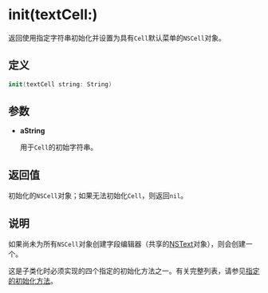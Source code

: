 # init(textCell:)

返回使用指定字符串初始化并设置为具有`Cell`默认菜单的`NSCell`对象。

## 定义

```swift
init(textCell string: String)
```

## 参数

* **aString**

    用于`Cell`的初始字符串。

## 返回值

初始化的`NSCell`对象；如果无法初始化`Cell`，则返回`nil`。

## 说明

如果尚未为所有`NSCell`对象创建字段编辑器（共享的[NSText]()对象），则会创建一个。

这是子类化时必须实现的四个指定的初始化方法之一。有关完整列表，请参见[指定的初始化方法](./README.md#指定的初始化方法)。